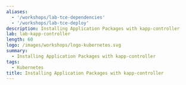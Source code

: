 ```yaml
---
aliases:
  - '/workshops/lab-tce-dependencies'
  - '/workshops/lab-tce-deploy'
description: Installing Application Packages with kapp-controller
lab: lab-kapp-controller
length: 60
logo: /images/workshops/logo-kubernetes.svg
summary:
  - Installing Application Packages with kapp-controller
tags:
  - Kubernetes
title: Installing Application Packages with kapp-controller
---
```

